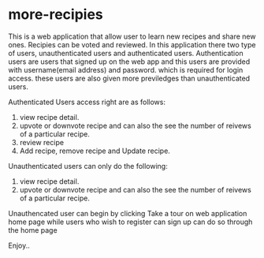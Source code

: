 # more-recipies
This is a web application that allow user to learn new recipes and share new ones. Recipies can be voted and reviewed. In this application there two type of users, unauthenticated users and authenticated users. Authentication users are users that signed up on the web app and this users are provided with username(email address) and password. which is required for login access. these users are also given more previledges than unauthenticated users. 

Authenticated Users access right are as follows:

1. view recipe detail.
2. upvote or downvote recipe and can  also the see the number of reivews of a particular recipe.
3. review recipe
4. Add recipe, remove recipe and Update recipe.

Unauthenticated users can only do the following:

1. view recipe detail.
2. upvote or downvote recipe and can  also the see the number of reivews of a particular recipe.


Unauthencated user can begin by clicking Take a tour on web application home page while users who wish to register can sign up can do so through the home page

Enjoy..


